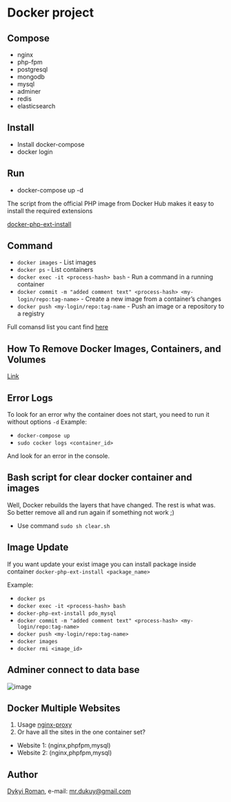 Docker project
=======

## Compose

+ nginx
+ php-fpm
+ postgresql
+ mongodb
+ mysql
+ adminer
+ redis
+ elasticsearch

## Install

+ Install docker-compose
+ docker login

## Run

+ docker-compose up -d

The script from the official PHP image from Docker Hub makes it easy to install the required extensions

[docker-php-ext-install](https://github.com/docker-library/php/blob/master/docker-php-ext-install)

## Command

+ `docker images`  - List images
+ `docker ps` - List containers  
+ `docker exec -it <process-hash> bash` - Run a command in a running container
+ `docker commit -m "added comment text" <process-hash> <my-login/repo:tag-name>` - Create a new image from a container’s changes
+ `docker push <my-login/repo:tag-name` - Push an image or a repository to a registry    

Full comansd list you cant find [here](https://docs.docker.com/engine/reference/commandline/) 

## How To Remove Docker Images, Containers, and Volumes

[Link](https://www.digitalocean.com/community/tutorials/how-to-remove-docker-images-containers-and-volumes)

## Error Logs

To look for an error why the container does not start, you need to run it without options `-d`
Example:

+ `docker-compose up` 
+ `sudo cocker logs <container_id>`

And look for an error in the console.

## Bash script for clear docker container and images

Well, Docker rebuilds the layers that have changed. The rest is what was. So better remove all and run again if something not work ;) 

+ Use command `sudo sh clear.sh`

## Image Update 

If you want update your exist image you can install package inside container `docker-php-ext-install <package_name>`

Example:

+ `docker ps`
+ `docker exec -it <process-hash> bash`
+ `docker-php-ext-install pdo_mysql`
+ `docker commit -m "added comment text" <process-hash> <my-login/repo:tag-name>`
+ `docker push <my-login/repo:tag-name>`
+ `docker images`
+ `docker rmi <image_id>`

## Adminer connect to data base

![image](https://github.com/dykyi-roman/docker-projectblob/master/images/adminer.png)
    
## Docker Multiple Websites    
    
1) Usage [nginx-proxy](https://github.com/jwilder/nginx-proxy)
2) Or have all the sites in the one container set?
 + Website 1: (nginx,phpfpm,mysql)
 + Website 2: (nginx,phpfpm,mysql)
    
## Author
[Dykyi Roman](https://www.linkedin.com/in/roman-dykyi-43428543/), e-mail: [mr.dukuy@gmail.com](mailto:mr.dukuy@gmail.com)
